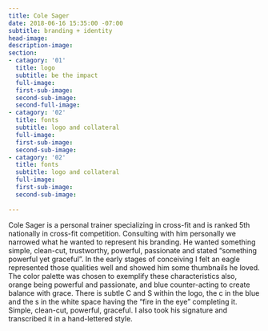 ```yaml
---
title: Cole Sager
date: 2018-06-16 15:35:00 -07:00
subtitle: branding + identity
head-image: 
description-image: 
section:
- catagory: '01'
  title: logo
  subtitle: be the impact
  full-image: 
  first-sub-image: 
  second-sub-image: 
  second-full-image: 
- catagory: '02'
  title: fonts
  subtitle: logo and collateral
  full-image: 
  first-sub-image: 
  second-sub-image: 
- catagory: '02'
  title: fonts
  subtitle: logo and collateral
  full-image: 
  first-sub-image: 
  second-sub-image:   
 
---
```


Cole Sager is a personal trainer specializing in cross-fit and is ranked 5th nationally in cross-fit competition. Consulting with him personally we narrowed what he wanted to represent his branding. He wanted something simple, clean-cut, trustworthy, powerful, passionate and stated “something powerful yet graceful”. In the early stages of conceiving I felt an eagle represented those qualities well and showed him some thumbnails he loved. The color palette was chosen to exemplify these characteristics also, orange being powerful and passionate, and blue counter-acting to create balance with grace. There is subtle C and S within the logo, the c in the blue and the s in the white space having the “fire in the eye” completing it. Simple, clean-cut, powerful, graceful. I also took his signature and transcribed it in a hand-lettered style.